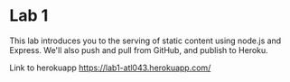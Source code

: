 Lab 1
=====

This lab introduces you to the serving of static content using node.js and Express. We'll also push and pull from GitHub, and publish to Heroku.

Link to herokuapp
https://lab1-atl043.herokuapp.com/
